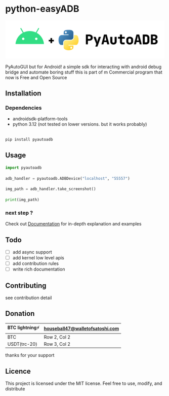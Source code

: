# python-easyADB

![Banner](https://github.com/omidshm/PyAutoADB/blob/main/logo.png?raw=true)

PyAutoGUI but for Android!
a simple sdk for interacting with android debug bridge and automate boring stuff
this is part of m Commercial program that now is Free and Open Source

## Installation

### Dependencies

- androidsdk-platform-tools
- python 3.12 (not tested on lower versions. but it works probably)

```python

pip install pyautoadb

```

## Usage

```python
import pyautoadb

adb_handler = pyautoadb.ADBDevice("localhost", "55557")

img_path = adb_handler.take_screenshot()

print(img_path)

```

### next step ?

Check out [Documentation](https://github.com/omidshm/PyAutoADB/wiki) for in-depth explanation and examples

## Todo

- [ ] add async support
- [ ] add kernel low level apis
- [ ] add contribution rules
- [ ] write rich documentation

## Contributing

see contribution detail

## Donation

| BTC lightning⚡ | <houseball47@walletofsatoshi.com> |
|----------------|-----------------------------------|
| BTC            | Row 2, Col 2                      |
| USDT(trc-20)   | Row 3, Col 2                      |

thanks for your support

## Licence

This project is licensed under the MIT license. Feel free to use, modify, and distribute
